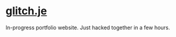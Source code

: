 # [glitch.je](https://glitch.je)
In-progress portfolio website. Just hacked together in a few hours.